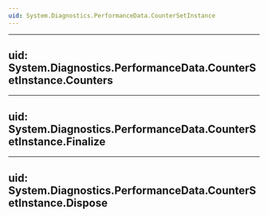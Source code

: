 ```yaml
---
uid: System.Diagnostics.PerformanceData.CounterSetInstance
---
```


---
uid: System.Diagnostics.PerformanceData.CounterSetInstance.Counters
---

---
uid: System.Diagnostics.PerformanceData.CounterSetInstance.Finalize
---

---
uid: System.Diagnostics.PerformanceData.CounterSetInstance.Dispose
---
